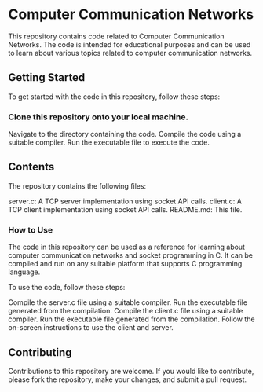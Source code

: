 # Computer Communication Networks
This repository contains code related to Computer Communication Networks. The code is intended for educational purposes and can be used to learn about various topics related to computer communication networks.

## Getting Started
To get started with the code in this repository, follow these steps:

### Clone this repository onto your local machine.
Navigate to the directory containing the code.
Compile the code using a suitable compiler.
Run the executable file to execute the code.

## Contents
The repository contains the following files:

server.c: A TCP server implementation using socket API calls.
client.c: A TCP client implementation using socket API calls.
README.md: This file.
### How to Use
The code in this repository can be used as a reference for learning about computer communication networks and socket programming in C. It can be compiled and run on any suitable platform that supports C programming language.

To use the code, follow these steps:

Compile the server.c file using a suitable compiler.
Run the executable file generated from the compilation.
Compile the client.c file using a suitable compiler.
Run the executable file generated from the compilation.
Follow the on-screen instructions to use the client and server.
## Contributing
Contributions to this repository are welcome. If you would like to contribute, please fork the repository, make your changes, and submit a pull request.

